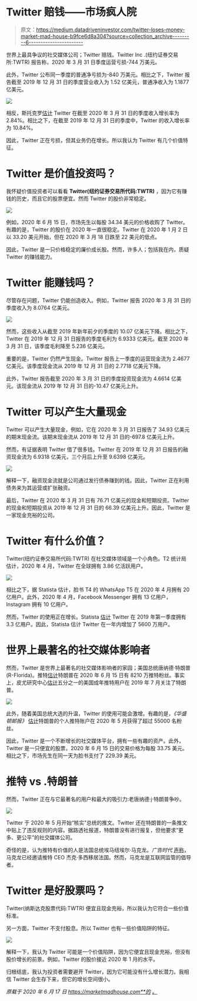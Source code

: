 # Twitter 赔钱——市场疯人院

> 原文：<https://medium.datadriveninvestor.com/twitter-loses-money-market-mad-house-b9fce6d8a304?source=collection_archive---------6----------------------->

世界上最具争议的社交媒体公司；Twitter 赔钱。Twitter Inc .(纽约证券交易所:TWTR) 报告称，2020 年 3 月 31 日季度运营亏损-744 万美元。

此外，Twitter 公布同一季度的普通净亏损为-840 万美元。相比之下，Twitter 报告截至 2019 年 12 月 31 日的季度营业收入为 1.52 亿美元，普通净收入为 1.1877 亿美元。

![](img/7884e633ee22e572e238051e3f65efd3.png)

相反，斯托克罗[估计](https://stockrow.com/TWTR/financials/income/quarterly) Twitter 在截至 2020 年 3 月 31 日的季度收入增长率为 2.84%。相比之下，在截至 2019 年 12 月 31 日的季度中，Twitter 的收入增长率为 10.84%。

因此，Twitter 正在亏损，但其业务仍在增长。所以我认为 Twitter 有几个价值特征。

# Twitter 是价值投资吗？

我怀疑价值投资者可以看看 **Twitter(纽约证券交易所代码:TWTR)** ，因为它有赚钱的历史，而且它的股票便宜。然而 Twitter 的股价非常稳定。

![](img/fed0634d494ab0f6d4f241d1ad04f804.png)

例如，2020 年 6 月 15 日，市场先生以每股 34.34 美元的价格收购了 Twitter。有趣的是，Twitter 的股价在 2020 年一直很稳定。Twitter 在 2020 年 1 月 2 日以 33.20 美元开始，但在 2020 年 3 月 18 日跌至 22 美元的低点。

因此，Twitter 是一只价格稳定的廉价成长股。然而，许多人；包括我在内，质疑 Twitter 的赚钱能力。

# Twitter 能赚钱吗？

尽管存在问题，Twitter 仍能创造收入。例如，Twitter 报告 2020 年 3 月 31 日的季度收入为 8.0764 亿美元。

![](img/2f00c97aef02c23a1e09bc5cad967077.png)

然而，这些收入从截至 2019 年新年前夕的季度的 10.07 亿美元下降。相比之下，Twitter 在 2019 年 12 月 31 日报告的季度毛利为 6.9333 亿美元。截至 2020 年 3 月 31 日，该季度毛利降至 5.236 亿美元。

重要的是，Twitter 仍然产生现金。Twitter 报告上一季度的运营现金流为 2.4677 亿美元。该季度现金流从 2019 年 12 月 31 日的 2.7718 亿美元下降。

此外，Twitter 报告截至 2020 年 3 月 31 日的季度投资现金流为 4.6614 亿美元。该现金流从 2019 年 12 月 31 日的-10.47 亿美元上升。

# Twitter 可以产生大量现金

Twitter 可以产生大量现金，例如，它在 2020 年 3 月 31 日报告了 34.93 亿美元的期末现金流。该期末现金流从 2019 年 12 月 31 日的-697.8 亿美元上升。

然而，有证据表明 Twitter 借了很多钱。Twitter 在 2019 年 12 月 31 日报告的融资现金流为 6.9318 亿美元，三个月后上升至 9.6398 亿美元。

![](img/5cd8618eee8671cb6b146b5011cc290e.png)

解释一下，融资现金流就是公司通过发行债券赚到的钱。因此，Twitter 正在利用债务来为其运营或扩张融资。

最后，Twitter 在 2020 年 3 月 31 日有 76.71 亿美元的现金和短期投资。Twitter 的现金和短期投资从 2019 年 12 月 31 日的 66.39 亿美元上升。因此，Twitter 是一家现金充裕的公司。

# Twitter 有什么价值？

Twitter(纽约证券交易所代码:TWTR) 在社交媒体领域是一个小角色。T2 统计局估计，2020 年 4 月，Twitter 在全球拥有 3.86 亿活跃用户。

![](img/794e0a28e876bd352a48c7e57213f8d8.png)

相比之下，据 Statista 估计，脸书 T4 的 WhatsApp T5 在 2020 年 4 月拥有 20 亿用户。此外，2020 年 4 月，Facebook Messenger 拥有 13 亿用户，Instagram 拥有 10 亿用户。

然而，Twitter 的使用正在增长。Statista [估计](https://www.statista.com/statistics/282087/number-of-monthly-active-twitter-users/) Twitter 在 2019 年第一季度拥有 3.3 亿用户。因此，Statista 估计 Twitter 在一年内增加了 5600 万用户。

# 世界上最著名的社交媒体影响者

然而，Twitter 是世界上最著名的社交媒体影响者的家园；美国总统唐纳德·特朗普(R-Florida)。推特[估计](https://twitter.com/realDonaldTrump?ref_src=twsrc^google|twcamp^serp|twgr^author)特朗普在 2020 年 6 月 15 日有 8210 万推特粉丝。事实上，皮尤研究中心[估计](https://www.pewresearch.org/fact-tank/2019/07/15/about-one-in-five-adult-twitter-users-in-the-u-s-follow-trump/)五分之一的美国成年推特用户在 2019 年 7 月关注了特朗普。

![](img/1edd0d54aff915bfaa69ece3c953d6e4.png)

此外，随着美国总统大选的升温，Twitter 的使用可能会激增。有趣的是，*《华盛顿邮报》* [估计](https://www.washingtonpost.com/technology/2020/05/28/trump-twitter-by-numbers/)特朗普的个人推特账户在 2020 年 5 月获得了超过 55000 名粉丝。

因此，Twitter 是一个不断增长的社交媒体平台，拥有一些有趣的资产。此外，Twitter 是一只便宜的股票，2020 年 6 月 15 日的交易价格为每股 33.75 美元。相比之下，市场先生在同一天为脸书支付了 229.39 美元。

# 推特 vs .特朗普

然而，Twitter 正在与它最著名的用户和最大的吸引力:老唐纳德·j·特朗普争吵。

![](img/b5b56ce3cc4db9e11238b5957b167113.png)

Twitter 于 2020 年 5 月开始“核实”总统的推文。Twitter 还在特朗普的一条推文中贴上了违反规则的内容。据路透社报道，特朗普没有进行报复，但他要求“更多、更公平”的社交媒体公司。

奇怪的是，认为推特有价值的人是法国总统埃马纽埃尔·马克龙。*广告时代* [声称](https://adage.com/article/digital/emmanuel-macron-told-jack-dorsey-twitter-welcome-move-france/2261896)，马克龙已经邀请推特 CEO 杰克·多西移居法国。然而，马克龙是互联网监管的倡导者。

# Twitter 是好股票吗？

Twitter(纳斯达克股票代码:TWTR) 便宜且现金充裕，所以我认为它符合一些价值标准。

另一方面，Twitter 不支付股息。所以 Twitter 也有一些价值陷阱的特征。

![](img/50975e5c9254ea079815c0cecb572522.png)

解释一下，我认为 Twitter 可能是一个价值陷阱，因为它便宜且现金充裕，但没有股价增长的前景。例如，Twitter 的股价接近 2020 年 1 月的水平。

归根结底，我认为投资者需要避开 Twitter，因为它可能没有什么增长潜力。我相信 Twitter 会生存下来，但它的增长空间很小。

*原载于 2020 年 6 月 17 日 https://marketmadhouse.com**的* [*。*](https://marketmadhouse.com/twitter-loses-money/)